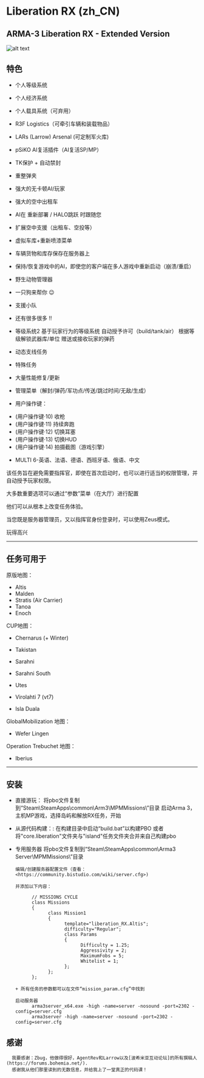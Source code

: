 # Liberation RX (zh_CN)

## ARMA-3 Liberation RX - Extended Version

![alt text](https://raw.githubusercontent.com/tbox1911/Liberation-RX/master/liberation.png "Liberation RX")

## 特色

+ 个人等级系统
+ 个人经济系统
+ 个人载具系统（可弃用）
+ R3F Logistics（可牵引车辆和装载物品）
+ LARs (Larrow) Arsenal (可定制军火库)
+ pSiKO AI复活插件（AI复活SP/MP）
+ TK保护 + 自动禁封
+ 重整弹夹
+ 强大的无卡顿AI/玩家
+ 强大的空中出租车
+ AI在 重新部署 / HALO跳跃 时跟随您
+ 扩展空中支援（出租车、空投等）
+ 虚拟车库+重新喷漆菜单
+ 车辆货物和库存保存在服务器上
+ 保持/恢复游戏中的AI，即使您的客户端在多人游戏中重新启动（崩溃/重启）
+ 野生动物管理器
+ 一只狗来帮你 😉
+ 支援小队
+ 还有很多很多 !!

+ 等级系统2
  基于玩家行为的等级系统
  自动授予许可（build/tank/air）
  根据等级解锁武器库/单位
  赠送或接收玩家的弹药

+ 动态支线任务
+ 特殊任务
+ 大量性能修复/更新
+ 管理菜单（解封/弹药/军功点/传送/跳过时间/无敌/生成）

+ 用户操作键：
- (用户操作键·10) 收枪
- (用户操作键·11) 持续奔跑
- (用户操作键·12) 切换耳塞
- (用户操作键·13) 切换HUD
- (用户操作键·14) 拍摄截图（游戏引擎）
    
+ MULTI 6-英语、法语、德语、西班牙语、俄语、中文

该任务旨在避免需要指挥官，即使在首次启动时，也可以进行适当的权限管理，并自动授予玩家权限。

大多数重要选项可以通过“参数”菜单（在大厅）进行配置

他们可以从根本上改变任务体验。

当您既是服务器管理员，又以指挥官身份登录时，可以使用Zeus模式。

玩得高兴

----------------------------------------------------------------------------------------------------------------------------------------------------------------------

## 任务可用于

原版地图：
+ Altis
+ Malden
+ Stratis (Air Carrier)
+ Tanoa
+ Enoch

CUP地图：

+ Chernarus (+ Winter)
+ Takistan
+ Sarahni
+ Sarahni South
+ Utes

+ Virolahti 7 (vt7)
+ Isla Duala

GlobalMobilization 地图：

+ Wefer Lingen

Operation Trebuchet 地图：

+ Iberius

----------------------------------------------------------------------------------------------------------------------------------------------------------------------

## 安装

+ 直接游玩：
      将pbo文件复制到“Steam\SteamApps\common\Arm3\MPMMissions\”目录
      启动Arma 3，主机MP游戏，选择岛屿和解放RX任务，开始

+ 从源代码构建：:
      在构建目录中启动“build.bat”以构建PBO
      或者将"core.liberation"文件夹与"island"任务文件夹合并来自己构建pbo

+ 专用服务器
      将pbo文件复制到“Steam\SteamApps\common\Arma3 Server\MPMMissions\”目录

      编辑/创建服务器配置文件（查看：<https://community.bistudio.com/wiki/server.cfg>)

      并添加以下内容：

            // MISSIONS CYCLE
            class Missions
            {
                  class Mission1
                  {
                        template="liberation_RX.Altis";
                        difficulty="Regular";
                        class Params
                        {
                              Difficulty = 1.25;
                              Aggressivity = 2;
                              MaximumFobs = 5;
                              Whitelist = 1;
                        };
                  };
            };

      + 所有任务的参数都可以在文件“mission_param.cfg”中找到

      启动服务器
            arma3server_x64.exe -high -name=server -nosound -port=2302 -config=server.cfg
            arma3server -high -name=server -nosound -port=2302 -config=server.cfg

## 感谢
      我要感谢：Zbug，他做得很好，AgentRev和Larrow以及[波希米亚互动论坛]的所有撰稿人(https://forums.bohemia.net/). 
      感谢我从他们那里读到的无数信息，并给我上了一堂真正的代码课！
